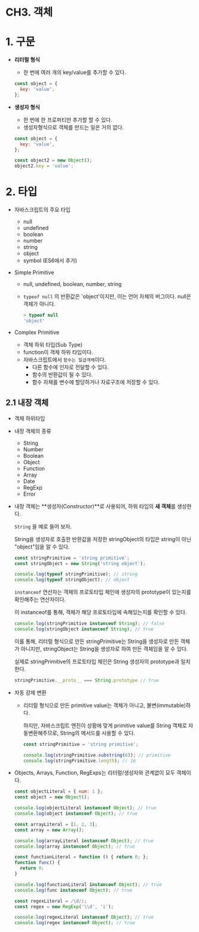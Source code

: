 # CH3. 객체

# 1. 구문

- **리터럴 형식**
    - 한 번에 여러 개의 key/value를 추가할 수 있다.
    
    ```jsx
    const object = {
      key: 'value',
    };
    ```
    
- **생성자 형식**
    - 한 번에 한 프로퍼티만 추가할 할 수 있다.
    - 생성자형식으로 객체를 만드는 일은 거의 없다.
    
    ```jsx
    const object = {
      key: 'value',
    };
    
    const object2 = new Object();
    object2.key = 'value';
    ```
    

# 2. 타입

- 자바스크립트의 주요 타입
    - null
    - undefined
    - boolean
    - number
    - string
    - object
    - symbol (ES6에서 추가)
- Simple Primitive
    - null, undefined, boolean, number, string
    - `typeof null` 의 반환값은 'object'이지만, 이는 언어 자체의 버그이다. null은 객체가 아니다.
        
        ```jsx
        > typeof null
        'object'
        ```
        
- Complex Primitive
    - 객체 하위 타입(Sub Type)
    - function이 객체 하위 타입이다.
    - 자바스크립트에서 `함수는 일급객체`이다.
        - 다른 함수에 인자로 전달할 수 있다.
        - 함수의 반환값이 될 수 있다.
        - 함수 자체를 변수에 할당하거나 자료구조에 저장할 수 있다.

## 2.1 내장 객체

- 객체 하위타입
- 내장 객체의 종류
    - String
    - Number
    - Boolean
    - Object
    - Function
    - Array
    - Date
    - RegExp
    - Error
- 내장 객체는 **생성자(Constructor)**로 사용되어, 하위 타입의 **새 객체**를 생성한다.
    
    `String` 을 예로 들어 보자.
    
    String을 생성자로 호출한 반환값을 저장한 stringObject의 타입은 string이 아닌 "object"임을 알 수 있다. 
    
    ```jsx
    const stringPrimitive = 'string primitive';
    const stringObject = new String('string object');
    
    console.log(typeof stringPrimitive); // string
    console.log(typeof stringObject); // object
    ```
    
    `instanceof` 연산자는 객체의 프로토타입 체인에 생성자의 prototype이 있는지를 확인해주는 연산자이다. 
    
    이 instanceof를 통해, 객체가 해당 프로토타입에 속해있는지를 확인할 수 있다.
    
    ```jsx
    console.log(stringPrimitive instanceof String); // false
    console.log(stringObject instanceof String); // true
    ```
    
    이를 통해, 리터럴 형식으로 만든 stringPrimitive는 String을 생성자로 만든 객체가 아니지만, stringObject는 String을 생성자로 하여 만든 객체임을 알 수 있다. 
    
    실제로 stringPrimitive의 프로토타입 체인은 String 생성자의 prototype과 일치한다.
    
    ```jsx
    stringPrimitive.__proto__ === String.prototype // true
    ```
    
- 자동 강제 변환
    - 리터럴 형식으로 만든 primitive value는 객체가 아니고, 불변(immutable)하다.
        
        하지만, 자바스크립트 엔진이 상황에 맞게 primitive value를 String 객체로 자동변환해주므로, String의 메서드를 사용할 수 있다. 
        
        ```jsx
        const stringPrimitive = 'string primitive';
        
        console.log(stringPrimitive.substring(6)); // primitive
        console.log(stringPrimitive.length); // 16
        ```
        
- Objects, Arrays, Function, RegExps는 리터럴/생성자와 관계없이 모두 객체이다.
    
    ```jsx
    const objectLiteral = { num: 1 };
    const object = new Object();
    
    console.log(objectLiteral instanceof Object); // true
    console.log(object instanceof Object); // true
    
    const arrayLiteral = [1, 2, 3];
    const array = new Array();
    
    console.log(arrayLiteral instanceof Object); // true
    console.log(array instanceof Object); // true
    
    const functionLiteral = function () { return 0; };
    function func() {
      return 0;
    }
    
    console.log(functionLiteral instanceof Object); // true
    console.log(func instanceof Object); // true
    
    const regexLiteral = /\d/i;
    const regex = new RegExp('\\d', 'i');
    
    console.log(regexLiteral instanceof Object); // true
    console.log(regex instanceof Object); // true
    ```